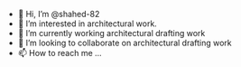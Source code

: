 - 👋 Hi, I’m @shahed-82
- 👀 I’m interested in architectural work.
- 🌱 I’m currently working architectural drafting work
- 💞️ I’m looking to collaborate on architectural drafting work
- 📫 How to reach me ...

<!---
shahed-82/shahed-82 is a ✨ special ✨ repository because its `README.md` (this file) appears on your GitHub profile.
You can click the Preview link to take a look at your changes.
--->
